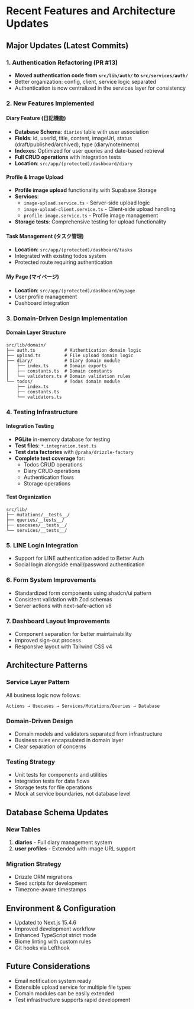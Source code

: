 # Recent Features and Architecture Updates

## Major Updates (Latest Commits)

### 1. Authentication Refactoring (PR #13)
- **Moved authentication code from `src/lib/auth/` to `src/services/auth/`**
- Better organization: config, client, service logic separated
- Authentication is now centralized in the services layer for consistency

### 2. New Features Implemented

#### Diary Feature (日記機能)
- **Database Schema**: `diaries` table with user association
- **Fields**: id, userId, title, content, imageUrl, status (draft/published/archived), type (diary/note/memo)
- **Indexes**: Optimized for user queries and date-based retrieval
- **Full CRUD operations** with integration tests
- **Location**: `src/app/(protected)/dashboard/diary`

#### Profile & Image Upload
- **Profile image upload** functionality with Supabase Storage
- **Services**: 
  - `image-upload.service.ts` - Server-side upload logic
  - `image-upload-client.service.ts` - Client-side upload handling
  - `profile-image.service.ts` - Profile image management
- **Storage tests**: Comprehensive testing for upload functionality

#### Task Management (タスク管理)
- **Location**: `src/app/(protected)/dashboard/tasks`
- Integrated with existing todos system
- Protected route requiring authentication

#### My Page (マイページ)
- **Location**: `src/app/(protected)/dashboard/mypage`
- User profile management
- Dashboard integration

### 3. Domain-Driven Design Implementation

#### Domain Layer Structure
```
src/lib/domain/
├── auth.ts           # Authentication domain logic
├── upload.ts         # File upload domain logic
├── diary/            # Diary domain module
│   ├── index.ts      # Domain exports
│   ├── constants.ts  # Domain constants
│   └── validators.ts # Domain validation rules
└── todos/            # Todos domain module
    ├── index.ts
    ├── constants.ts
    └── validators.ts
```

### 4. Testing Infrastructure

#### Integration Testing
- **PGLite** in-memory database for testing
- **Test files**: `*.integration.test.ts`
- **Test data factories** with `@praha/drizzle-factory`
- **Complete test coverage** for:
  - Todos CRUD operations
  - Diary CRUD operations
  - Authentication flows
  - Storage operations

#### Test Organization
```
src/lib/
├── mutations/__tests__/
├── queries/__tests__/
├── usecases/__tests__/
└── services/__tests__/
```

### 5. LINE Login Integration
- Support for LINE authentication added to Better Auth
- Social login alongside email/password authentication

### 6. Form System Improvements
- Standardized form components using shadcn/ui pattern
- Consistent validation with Zod schemas
- Server actions with next-safe-action v8

### 7. Dashboard Layout Improvements
- Component separation for better maintainability
- Improved sign-out process
- Responsive layout with Tailwind CSS v4

## Architecture Patterns

### Service Layer Pattern
All business logic now follows:
```
Actions → Usecases → Services/Mutations/Queries → Database
```

### Domain-Driven Design
- Domain models and validators separated from infrastructure
- Business rules encapsulated in domain layer
- Clear separation of concerns

### Testing Strategy
- Unit tests for components and utilities
- Integration tests for data flows
- Storage tests for file operations
- Mock at service boundaries, not database level

## Database Schema Updates

### New Tables
1. **diaries** - Full diary management system
2. **user profiles** - Extended with image URL support

### Migration Strategy
- Drizzle ORM migrations
- Seed scripts for development
- Timezone-aware timestamps

## Environment & Configuration
- Updated to Next.js 15.4.6
- Improved development workflow
- Enhanced TypeScript strict mode
- Biome linting with custom rules
- Git hooks via Lefthook

## Future Considerations
- Email notification system ready
- Extensible upload service for multiple file types
- Domain modules can be easily extended
- Test infrastructure supports rapid development